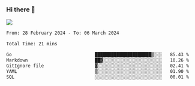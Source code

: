 ### Hi there 👋️

![](https://komarev.com/ghpvc/?username=Loner1024)

<!--START_SECTION:waka-->

```txt
From: 28 February 2024 - To: 06 March 2024

Total Time: 21 mins

Go                               █████████████████████▒░░░   85.43 %
Markdown                         ██▓░░░░░░░░░░░░░░░░░░░░░░   10.26 %
GitIgnore file                   ▓░░░░░░░░░░░░░░░░░░░░░░░░   02.41 %
YAML                             ▒░░░░░░░░░░░░░░░░░░░░░░░░   01.90 %
SQL                              ░░░░░░░░░░░░░░░░░░░░░░░░░   00.01 %
```

<!--END_SECTION:waka-->



